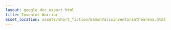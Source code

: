 ```yaml
---
layout: google_doc_export.html
title: Inventor Warrior
asset_location: assets/short_fiction/EamonValisinventorinthearena.html
---
```

